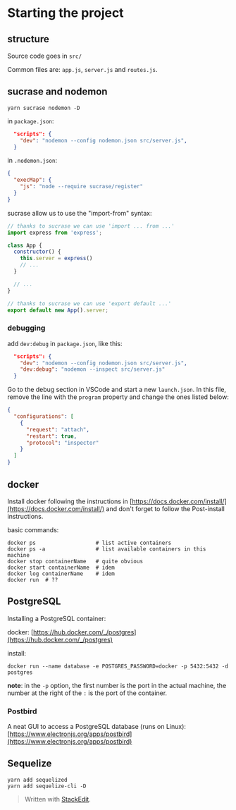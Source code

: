 # Starting the project

## structure

Source code goes in `src/`

Common files are: `app.js`, `server.js` and `routes.js`.


## sucrase and nodemon

```
yarn sucrase nodemon -D
```

in `package.json`:
```json
  "scripts": {
    "dev": "nodemon --config nodemon.json src/server.js",
  }
```

in `.nodemon.json`:
```json
{
  "execMap": {
    "js": "node --require sucrase/register"
  }
}
```

sucrase allow us to use the "import-from" syntax:

```js
// thanks to sucrase we can use 'import ... from ...'
import express from 'express';

class App {
  constructor() {
    this.server = express()
    // ...
  }

  // ...
}

// thanks to sucrase we can use 'export default ...'
export default new App().server;
```

### debugging

add `dev:debug` in `package.json`, like this:
```json
  "scripts": {
    "dev": "nodemon --config nodemon.json src/server.js",
    "dev:debug": "nodemon --inspect src/server.js"
  }
```

Go to the debug section in VSCode and start a new `launch.json`. In this file, remove the line with the `program` property and change the ones listed below:

```json
{
  "configurations": [
    {
      "request": "attach",
      "restart": true,
      "protocol": "inspector"
    }
  ]
}
```

## docker

Install docker following the instructions in [https://docs.docker.com/install/](https://docs.docker.com/install/) and don't forget to follow the Post-install instructions.

basic commands:

```
docker ps                   # list active containers
docker ps -a                # list available containers in this machine
docker stop containerName   # quite obvious
docker start containerName  # idem
docker log containerName    # idem
docker run  # ??
```

## PostgreSQL

Installing a PostgreSQL container:

docker: [https://hub.docker.com/_/postgres](https://hub.docker.com/_/postgres)

install:
```
docker run --name database -e POSTGRES_PASSWORD=docker -p 5432:5432 -d postgres
```

**note**: in the `-p` option, the first number is the port in the actual machine, the number at the right of the `:` is the port of the container.


### Postbird

A neat GUI to access a PostgreSQL database (runs on Linux):
[https://www.electronjs.org/apps/postbird](https://www.electronjs.org/apps/postbird)

## Sequelize

```
yarn add sequelized
yarn add sequelize-cli -D
```




> Written with [StackEdit](https://stackedit.io/).
<!--stackedit_data:
eyJoaXN0b3J5IjpbLTEyMDg2NDQ4MDUsODUwNDA3MDk5LC0xNT
I1NjU0NjgsLTExMTM2MzI0NjEsLTEwNjUxMjAyOTgsLTE1MzI2
OTc0MzAsOTQyMzk0MDMyXX0=
-->